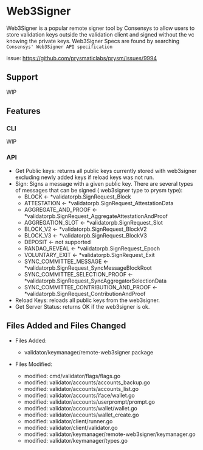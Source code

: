 # Web3Signer

Web3Signer is a popular remote signer tool by Consensys to allow users to store validation keys outside the validation
client and signed without the vc knowing the private keys. Web3Signer Specs are found by
searching `Consensys' Web3Signer API specification`

issue: https://github.com/prysmaticlabs/prysm/issues/9994

## Support

WIP

## Features

### CLI

WIP

### API

- Get Public keys: returns all public keys currently stored with web3signer excluding newly added keys if reload keys
  was not run.
- Sign: Signs a message with a given public key. There are several types of messages that can be signed ( web3signer
  type to prysm type):
    - BLOCK <- *validatorpb.SignRequest_Block
    - ATTESTATION <- *validatorpb.SignRequest_AttestationData
    - AGGREGATE_AND_PROOF <- *validatorpb.SignRequest_AggregateAttestationAndProof
    - AGGREGATION_SLOT <- *validatorpb.SignRequest_Slot
    - BLOCK_V2 <- *validatorpb.SignRequest_BlockV2
    - BLOCK_V3 <- *validatorpb.SignRequest_BlockV3
    - DEPOSIT <- not supported
    - RANDAO_REVEAL <- *validatorpb.SignRequest_Epoch
    - VOLUNTARY_EXIT <- *validatorpb.SignRequest_Exit
    - SYNC_COMMITTEE_MESSAGE <- *validatorpb.SignRequest_SyncMessageBlockRoot
    - SYNC_COMMITTEE_SELECTION_PROOF <- *validatorpb.SignRequest_SyncAggregatorSelectionData
    - SYNC_COMMITTEE_CONTRIBUTION_AND_PROOF <- *validatorpb.SignRequest_ContributionAndProof
- Reload Keys: reloads all public keys from the web3signer.
- Get Server Status: returns OK if the web3signer is ok.

## Files Added and Files Changed

- Files Added:
    - validator/keymanager/remote-web3signer package

- Files Modified:
    - modified:   cmd/validator/flags/flags.go
    - modified:   validator/accounts/accounts_backup.go
    - modified:   validator/accounts/accounts_list.go
    - modified:   validator/accounts/iface/wallet.go
    - modified:   validator/accounts/userprompt/prompt.go
    - modified:   validator/accounts/wallet/wallet.go
    - modified:   validator/accounts/wallet_create.go
    - modified:   validator/client/runner.go
    - modified:   validator/client/validator.go
    - modified:   validator/keymanager/remote-web3signer/keymanager.go
    - modified:   validator/keymanager/types.go